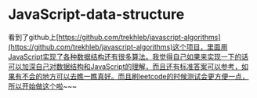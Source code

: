 # JavaScript-data-structure
看到了github上[https://github.com/trekhleb/javascript-algorithms](https://github.com/trekhleb/javascript-algorithms)这个项目，里面用JavaScript实现了各种数据结构还有很多算法。我觉得自己如果来实现一下的话可以加深自己对数据结构和JavaScript的理解，而且还有标准答案可以参考，如果有不会的地方可以去瞧一瞧真好。而且刷leetcode的时候测试会更方便一点，所以开始做这个啦~~~
